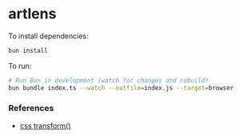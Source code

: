 # artlens

To install dependencies:

```bash
bun install
```

To run:

```sh
# Run Bun in development (watch for changes and rebuild)
bun bundle index.ts --watch --outfile=index.js --target=browser
```


### References

* [css transform()](https://developer.mozilla.org/en-US/docs/Web/CSS/transform)
